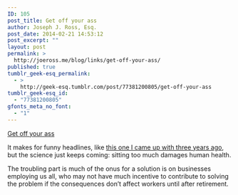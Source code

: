 ```yaml
---
ID: 105
post_title: Get off your ass
author: Joseph J. Ross, Esq.
post_date: 2014-02-21 14:53:12
post_excerpt: ""
layout: post
permalink: >
  http://joeross.me/blog/links/get-off-your-ass/
published: true
tumblr_geek-esq_permalink:
  - >
    http://geek-esq.tumblr.com/post/77381200805/get-off-your-ass
tumblr_geek-esq_id:
  - "77381200805"
gfonts_meta_no_font:
  - "1"
---
```

<a href='http://www.usatoday.com/story/news/nation/2014/02/19/sitting-disease-disability-older-adults/5583941/'>Get off your ass</a><div class="link_description"><p>It makes for funny headlines, like <a href="http://keypulp.com/2011/04/18/your-ass-is-deadly/" target="_blank">this one I came up with three years ago</a>, but the science just keeps coming: sitting too much damages human health.</p>

<p>The troubling part is much of the onus for a solution is on businesses employing us all, who may not have much incentive to contribute to solving the problem if the consequences don’t affect workers until after retirement.</p></div>